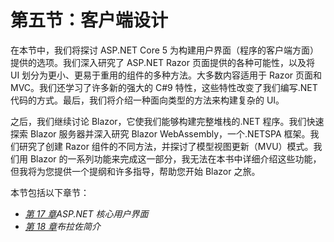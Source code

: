 # 第五节：客户端设计

在本节中，我们将探讨 ASP.NET Core 5 为构建用户界面（程序的客户端方面）提供的选项。我们深入研究了 ASP.NET Razor 页面提供的各种可能性，以及将 UI 划分为更小、更易于重用的组件的多种方法。大多数内容适用于 Razor 页面和 MVC。我们还学习了许多新的强大的 C#9 特性，这些特性改变了我们编写.NET 代码的方式。最后，我们将介绍一种面向类型的方法来构建复杂的 UI。

之后，我们继续讨论 Blazor，它使我们能够构建完整堆栈的.NET 程序。我们快速探索 Blazor 服务器并深入研究 Blazor WebAssembly，一个.NETSPA 框架。我们研究了创建 Razor 组件的不同方法，并探讨了模型视图更新（MVU）模式。我们用 Blazor 的一系列功能来完成这一部分，我无法在本书中详细介绍这些功能，但我将为您提供一个提纲和许多指导，帮助您开始 Blazor 之旅。

本节包括以下章节：

*   [*第 17 章*](17.html#_idTextAnchor325)*ASP.NET 核心用户界面*
*   [*第 18 章*](18.html#_idTextAnchor348)*布拉佐简介*